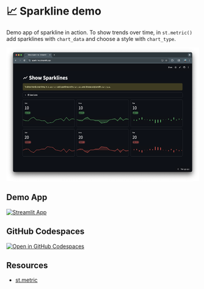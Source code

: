 # 📈 Sparkline demo

Demo app of sparkline in action. To show trends over time, in `st.metric()` add sparklines with `chart_data` and choose a style with `chart_type`.

<img src="st-sparkline.png" height="350" style="display: block; margin: 0 auto;"/>

## Demo App

[![Streamlit App](https://static.streamlit.io/badges/streamlit_badge_black_white.svg)](https://spark-line.streamlit.app/)

## GitHub Codespaces

[![Open in GitHub Codespaces](https://github.com/codespaces/badge.svg)](https://codespaces.new/dataprofessor/st-spark-line?quickstart=1)

## Resources

- [st.metric](https://docs.streamlit.io/develop/api-reference/data/st.metric)
